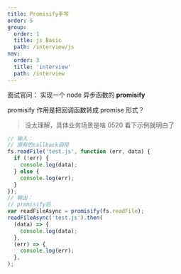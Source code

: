 ```yaml
---
title: Promisify手写
order: 5
group:
  order: 1
  title: js Basic
  path: /interview/js
nav:
  order: 3
  title: 'interview'
  path: /interview
---
```


面试官问： 实现一个 node 异步函数的 **promisify**

promisify 作用是把回调函数转成 promise 形式？

> 没太理解，具体业务场景是啥 0520 看下示例就明白了

```js
// 输入：
// 原有的callback调用
fs.readFile('test.js', function (err, data) {
  if (!err) {
    console.log(data);
  } else {
    console.log(err);
  }
});
// 输出：
// promisify后
var readFileAsync = promisify(fs.readFile);
readFileAsync('test.js').then(
  (data) => {
    console.log(data);
  },
  (err) => {
    console.log(err);
  },
);
```
